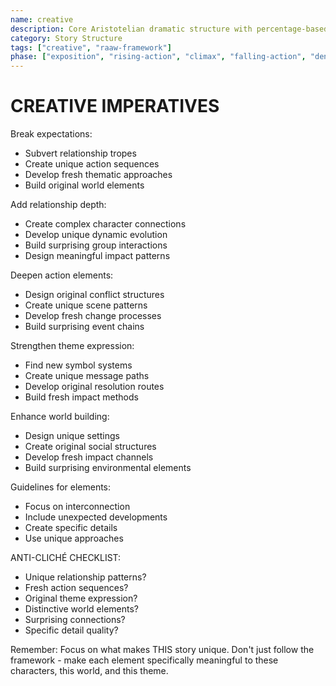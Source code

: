 ```yaml
---
name: creative
description: Core Aristotelian dramatic structure with percentage-based story stages and character elements
category: Story Structure
tags: ["creative", "raaw-framework"]
phase: ["exposition", "rising-action", "climax", "falling-action", "denouement"]
---
```


# CREATIVE IMPERATIVES

Break expectations:

* Subvert relationship tropes
* Create unique action sequences
* Develop fresh thematic approaches
* Build original world elements

Add relationship depth:

* Create complex character connections
* Develop unique dynamic evolution
* Build surprising group interactions
* Design meaningful impact patterns

Deepen action elements:

* Design original conflict structures
* Create unique scene patterns
* Develop fresh change processes
* Build surprising event chains

Strengthen theme expression:

* Find new symbol systems
* Create unique message paths
* Develop original resolution routes
* Build fresh impact methods

Enhance world building:

* Design unique settings
* Create original social structures
* Develop fresh impact channels
* Build surprising environmental elements

Guidelines for elements:

* Focus on interconnection
* Include unexpected developments
* Create specific details
* Use unique approaches

ANTI-CLICHÉ CHECKLIST:

* Unique relationship patterns?
* Fresh action sequences?
* Original theme expression?
* Distinctive world elements?
* Surprising connections?
* Specific detail quality?

Remember: Focus on what makes THIS story unique. Don't just follow the framework - make each element specifically meaningful to these characters, this world, and this theme.
